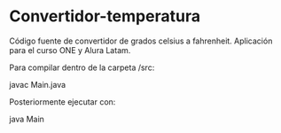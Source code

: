 # Convertidor-temperatura

Código fuente de convertidor de grados celsius a fahrenheit.
Aplicación para el curso ONE y Alura Latam.

Para compilar dentro de la carpeta /src:

javac Main.java

Posteriormente ejecutar con:

java Main
